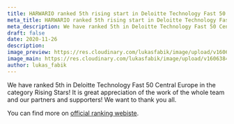 ```yaml
---
title: HARWARIO ranked 5th rising start in Deloitte Technology Fast 50 CE 2020
meta_title: HARWARIO ranked 5th rising start in Deloitte Technology Fast 50 CE
meta_description: We have ranked 5th in Deloitte Technology Fast 50 Central Europe in the category Rising Stars! It is great appreciation of the work of the whole team and our partners and supporters! 
draft: false
date: 2020-11-26
description: 
image_preview: https://res.cloudinary.com/lukasfabik/image/upload/v1606385662/blog/2020-11-26-deloitte/deloitte_preview.png
image_main: https://res.cloudinary.com/lukasfabik/image/upload/v1606384202/blog/2020-11-26-deloitte/Laureate_of_the_2020_Deloitte_Rising_Star_award_-_black.png
author: lukas_fabik
---
```


We have ranked 5th in Deloitte Technology Fast 50 Central Europe in the category Rising Stars! It is great appreciation of the work of the whole team and our partners and supporters! We want to thank you all.

You can find more on [official ranking webiste](https://www.deloitte.cz/fast50/?lng=en).
